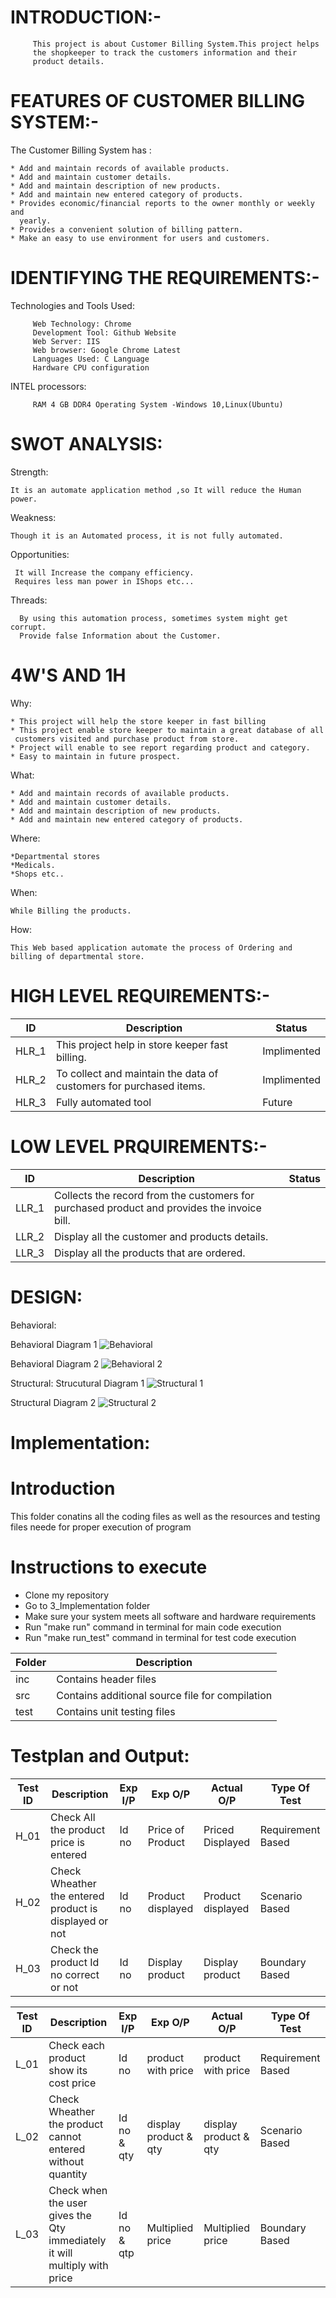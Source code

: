 # INTRODUCTION:-

         This project is about Customer Billing System.This project helps
         the shopkeeper to track the customers information and their
         product details.

# FEATURES OF CUSTOMER BILLING SYSTEM:-

The Customer Billing System has :

    * Add and maintain records of available products.
    * Add and maintain customer details.
    * Add and maintain description of new products.
    * Add and maintain new entered category of products.
    * Provides economic/financial reports to the owner monthly or weekly and
      yearly.
    * Provides a convenient solution of billing pattern.
    * Make an easy to use environment for users and customers.

# IDENTIFYING THE REQUIREMENTS:-

   Technologies and Tools Used:

         Web Technology: Chrome
         Development Tool: Github Website
         Web Server: IIS
         Web browser: Google Chrome Latest
         Languages Used: C Language
         Hardware CPU configuration

   INTEL processors:
   
         RAM 4 GB DDR4 Operating System -Windows 10,Linux(Ubuntu)

# SWOT ANALYSIS:

Strength:

    It is an automate application method ,so It will reduce the Human power.

Weakness:

    Though it is an Automated process, it is not fully automated.

Opportunities:

     It will Increase the company efficiency.
     Requires less man power in IShops etc...

Threads:

      By using this automation process, sometimes system might get corrupt.
      Provide false Information about the Customer.

# 4W'S AND 1H

Why:

    * This project will help the store keeper in fast billing
    * This project enable store keeper to maintain a great database of all
     customers visited and purchase product from store.
    * Project will enable to see report regarding product and category.
    * Easy to maintain in future prospect.

What:

    * Add and maintain records of available products.
    * Add and maintain customer details.
    * Add and maintain description of new products.
    * Add and maintain new entered category of products.

Where:

    *Departmental stores
    *Medicals.
    *Shops etc..

When:

    While Billing the products.

How:

    This Web based application automate the process of Ordering and billing of departmental store.

# HIGH LEVEL REQUIREMENTS:-

|ID|Description|Status|
|---|------|-------|
|HLR_1|This project help in store keeper fast billing.|Implimented|
|HLR_2|To collect and maintain the data of customers for purchased items.|Implimented|
|HLR_3|Fully automated tool|Future|

# LOW LEVEL PRQUIREMENTS:-

|ID|Description|Status|
|--|------|-------|
|LLR_1|Collects the record from the customers for purchased product and provides the invoice bill.|
|LLR_2|Display all the customer and products details.|
|LLR_3|Display all the products that are ordered.|

# DESIGN:
Behavioral:

Behavioral Diagram 1
![Behavioral](https://user-images.githubusercontent.com/94122920/142400159-3b7ef063-5e90-474d-91a7-ef4020df4530.jpeg)

Behavioral Diagram 2
![Behavioral 2](https://user-images.githubusercontent.com/94122920/142400191-816c2d42-5f40-47f4-ac1f-8521c86d4118.jpeg)

Structural:
Strucutural Diagram 1
![Structural 1](https://user-images.githubusercontent.com/94122920/142399389-75f52669-ec8a-4bf9-84b9-035051acde4c.jpeg)

Structural Diagram 2
![Structural 2](https://user-images.githubusercontent.com/94122920/142399866-99354dd0-ea12-494a-ab06-77da1ac0df97.jpeg)

# Implementation:

# Introduction
This folder conatins all the coding files as well as the resources and testing files neede for proper execution of program

# Instructions to execute
- Clone my repository
- Go to 3_Implementation folder
- Make sure your system meets all software and hardware requirements
- Run "make run" command in terminal for main code execution
- Run "make run_test" command in terminal for test code execution


|Folder|	Description|
|-----| --------------|
|inc|	Contains header files|
|src|	Contains additional source file for compilation|
|test|	Contains unit testing files|

# Testplan and Output:

|Test ID|Description|Exp I/P|Exp O/P|Actual O/P|Type Of Test|
|-----|------|-----|-----|-----|------|
|H_01|Check All the product price is entered|Id no|Price of Product|Priced Displayed|Requirement Based|
|H_02|Check Wheather the entered product is displayed or not|Id no|Product displayed|Product displayed|Scenario Based|
|H_03|Check the product Id no correct or not|Id no|Display product|Display product|Boundary Based|

|Test ID|Description|Exp I/P|Exp O/P|Actual O/P|Type Of Test|
|-----|------|-----|-----|-----|------|
|L_01|Check each product show its cost price|Id no|product with price|product with price|Requirement Based|
|L_02|Check Wheather the product cannot entered without quantity |Id no & qty|display product & qty|display product & qty|Scenario Based|
|L_03|Check when the user gives the Qty immediately it will multiply with price |Id no & qtp|Multiplied price|Multiplied price|Boundary Based|




